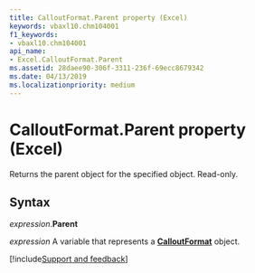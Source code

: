```yaml
---
title: CalloutFormat.Parent property (Excel)
keywords: vbaxl10.chm104001
f1_keywords:
- vbaxl10.chm104001
api_name:
- Excel.CalloutFormat.Parent
ms.assetid: 28daee90-306f-3311-236f-69ecc8679342
ms.date: 04/13/2019
ms.localizationpriority: medium
---
```



# CalloutFormat.Parent property (Excel)

Returns the parent object for the specified object. Read-only.


## Syntax

_expression_.**Parent**

_expression_ A variable that represents a **[CalloutFormat](Excel.CalloutFormat.md)** object.




[!include[Support and feedback](~/includes/feedback-boilerplate.md)]
